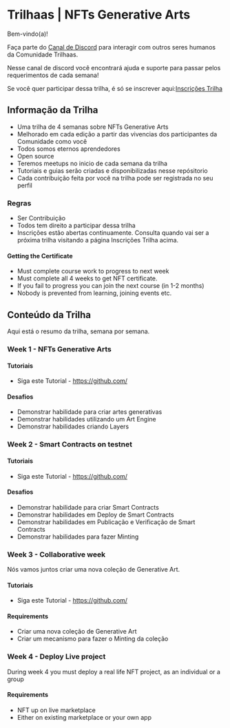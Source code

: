 # Trilhaas | NFTs Generative Arts

Bem-vindo(a)!

Faça parte do [Canal de Discord](https://discord.gg/nHdsFtg3) para interagir com outros seres humanos da Comunidade Trilhaas.

Nesse canal de discord você encontrará ajuda e suporte para passar pelos requerimentos de cada semana!

Se você quer participar dessa trilha, é só se inscrever aqui:[Inscrições Trilha](https://docs.google.com/spreadsheets/d/1HwYzciwlzUqgn4A01_4VwUD9rMPuwjcvh2JoXHVCC7I/edit#gid=0&range=A1)

## Informação da Trilha

* Uma trilha de 4 semanas sobre NFTs Generative Arts
* Melhorado em cada edição a partir das vivencias dos participantes da Comunidade como você
* Todos somos eternos aprendedores
* Open source
* Teremos meetups no inicio de cada semana da trilha
* Tutoriais e guias serão criadas e disponibilizadas nesse repósitorio
* Cada contribuição feita por você na trilha pode ser registrada no seu perfil

### Regras

* Ser Contribuição
* Todos tem direito a participar dessa trilha
* Inscrições estão abertas continuamente. Consulta quando vai ser a próxima trilha visitando a página Inscrições Trilha acima.

#### Getting the Certificate
* Must complete course work to progress to next week
* Must complete all 4 weeks to get NFT certificate.
* If you fail to progress you can join the next course (in 1-2 months)
* Nobody is prevented from learning, joining events etc.

## Conteúdo da Trilha

Aqui está o resumo da trilha, semana por semana.

### Week 1 - NFTs Generative Arts

#### Tutoriais

* Siga este Tutorial - https://github.com/

#### Desafios
* Demonstrar habilidade para criar artes generativas
* Demonstrar habilidades utilizando um Art Engine
* Demonstrar habilidades criando Layers


### Week 2 - Smart Contracts on testnet

#### Tutoriais

* Siga este Tutorial - https://github.com/

#### Desafios
* Demonstrar habilidade para criar Smart Contracts
* Demonstrar habilidades em Deploy de Smart Contracts
* Demonstrar habilidades em Publicação e Verificação de Smart Contracts
* Demonstrar habilidades para fazer Minting


### Week 3 - Collaborative week

Nós vamos juntos criar uma nova coleção de Generative Art.

#### Tutoriais

* Siga este Tutorial - https://github.com/

#### Requirements
* Criar uma nova coleção de Generative Art
* Criar um mecanismo para fazer o Minting da coleção


### Week 4 - Deploy Live project

During week 4 you must deploy a real life NFT project, as an individual or a group

#### Requirements
* NFT up on live marketplace
* Either on existing marketplace or your own app
